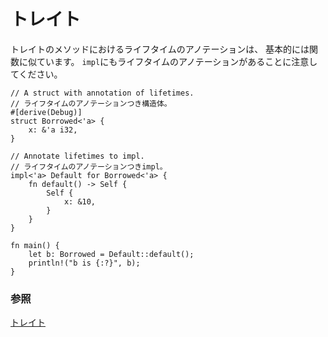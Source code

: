 <!--
# Traits
-->
# トレイト

<!--
Annotation of lifetimes in trait methods basically are similar to functions.
Note that `impl` may have annotation of lifetimes too.
-->
トレイトのメソッドにおけるライフタイムのアノテーションは、
基本的には関数に似ています。
`impl`にもライフタイムのアノテーションがあることに注意してください。

```rust,editable
// A struct with annotation of lifetimes.
// ライフタイムのアノテーションつき構造体。
#[derive(Debug)]
struct Borrowed<'a> {
    x: &'a i32,
}

// Annotate lifetimes to impl.
// ライフタイムのアノテーションつきimpl。
impl<'a> Default for Borrowed<'a> {
    fn default() -> Self {
        Self {
            x: &10,
        }
    }
}

fn main() {
    let b: Borrowed = Default::default();
    println!("b is {:?}", b);
}
```

<!--
### See also:
-->
### 参照

[トレイト][trait]


[trait]: ../../trait.md
